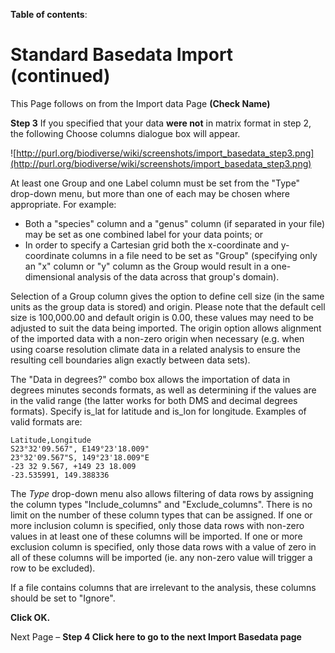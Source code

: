 **Table of contents**:


# Standard Basedata Import (continued) #

This Page follows on from the Import data Page **(Check Name)**

**Step 3**  If you specified that your data **were not** in matrix format in step 2, the following Choose columns dialogue box will appear.

![http://purl.org/biodiverse/wiki/screenshots/import_basedata_step3.png](http://purl.org/biodiverse/wiki/screenshots/import_basedata_step3.png)

At least one Group and one Label column must be set from the "Type" drop-down menu, but more than one of each may be chosen where appropriate.  For example:

  * Both a "species" column and a "genus" column (if separated in your file) may be set as one combined label for your data points; or
  * In order to specify a Cartesian grid both the x-coordinate and y-coordinate columns in a file need to be set as "Group" (specifying only an "x" column or "y" column as the Group would result in a one-dimensional analysis of the data across that group's domain).

Selection of a Group column gives the option to define cell size (in the same units as the group data is stored) and origin. Please note that the default cell size is 100,000.00 and default origin is 0.00, these values may need to be adjusted to suit the data being imported.  The origin option allows alignment of the imported data with a non-zero origin when necessary (e.g. when using coarse resolution climate data in a related analysis to ensure the resulting cell boundaries align exactly between data sets).

The "Data in degrees?" combo box allows the importation of data in degrees minutes seconds formats, as well as determining if the values are in the valid range (the latter works for both DMS and decimal degrees formats). Specify is_lat for latitude and is_lon for longitude. Examples of valid formats are:

```
Latitude,Longitude
S23°32'09.567", E149°23'18.009"
23°32'09.567"S, 149°23'18.009"E
-23 32 9.567, +149 23 18.009
-23.535991, 149.388336
```

The _Type_ drop-down menu also allows filtering of data rows by assigning the column types "Include_columns" and "Exclude_columns".  There is no limit on the number of these column types that can be assigned.  If one or more inclusion column is specified, only those data rows with non-zero values in at least one of these columns will be imported. If one or more exclusion column is specified, only those data rows with a value of zero in all of these columns will be imported (ie. any non-zero value will trigger a row to be excluded).

If a file contains columns that are irrelevant to the analysis, these columns should be set to "Ignore".

**Click OK.**

Next Page – **Step 4 Click here to go to the next Import Basedata page**